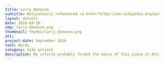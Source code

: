 ```yaml
---
title: Larry Donovan
subtitle: Meticulously referenced <a href="https://en.wikipedia.org/wiki/Larry_Donovan_(bridge_jumper)">Wikipedia article</a> for obscure 19<sup>th</sup> century bridge jumper.
layout: default
date: 2016-09-26
img: larry-donovan.png
thumbnail: thumbs/larry-donovan.png
alt: 
project-date: September 2016
tech: Words
category: Side project
description: My article probably formed the basis of this piece in Atlas Obscura, <a href="https://www.atlasobscura.com/articles/larry-donovan-bridge-jumper">Larry Donovan, 1880s Bridge Jumper, Lived Too Soon</a>.
---
```

